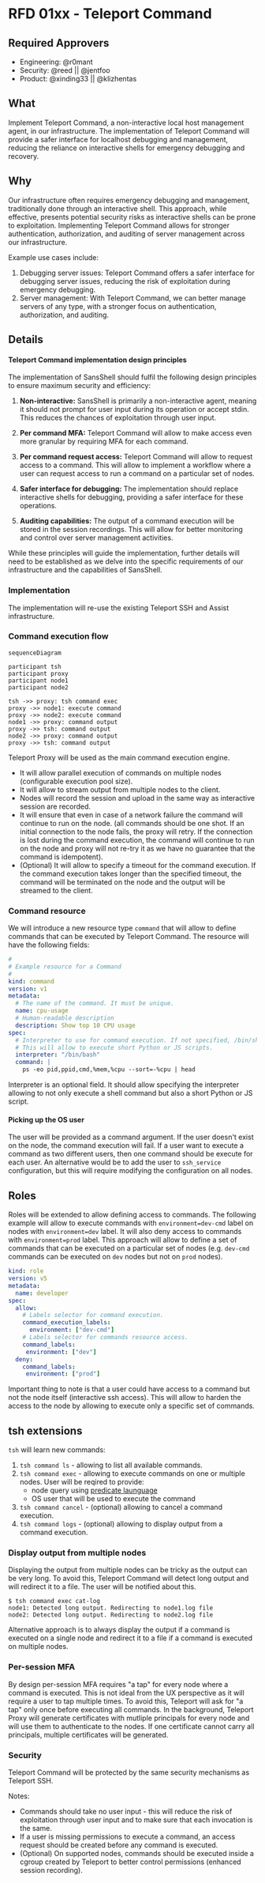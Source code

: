 # RFD 01xx - Teleport Command

## Required Approvers

- Engineering: @r0mant
- Security: @reed || @jentfoo
- Product: @xinding33 || @klizhentas

## What

Implement Teleport Command, a non-interactive local host management agent, in
our infrastructure. The implementation of Teleport Command will provide a safer
interface for localhost debugging and management, reducing the reliance on
interactive shells for emergency debugging and recovery.

## Why

Our infrastructure often requires emergency debugging and management,
traditionally done through an interactive shell. This approach,
while effective, presents potential security risks as interactive shells can be
prone to exploitation. Implementing Teleport Command allows for stronger
authentication, authorization, and auditing of server management across
our infrastructure.

Example use cases include:

1. Debugging server issues: Teleport Command offers a safer interface for debugging
   server issues, reducing the risk of exploitation during emergency debugging.
2. Server management: With Teleport Command, we can better manage servers of any type,
   with a stronger focus on authentication, authorization, and auditing.

## Details

#### Teleport Command implementation design principles

The implementation of SansShell should fulfil the following design principles
to ensure maximum security and efficiency:

1. **Non-interactive:** SansShell is primarily a non-interactive agent,
   meaning it should not prompt for user input during its operation or accept stdin.
   This reduces the chances of exploitation through user input.

2. **Per command MFA:** Teleport Command will allow to make access even
    more granular by requiring MFA for each command. 

3. **Per command request access:** Teleport Command will allow to request
    access to a command. This will allow to implement a workflow where
    a user can request access to run a command on a particular set of nodes.

4. **Safer interface for debugging:** The implementation should replace
   interactive shells for debugging, providing a safer interface for these operations.

5. **Auditing capabilities:** The output of a command execution will be
   stored in the session recordings. This will allow for better monitoring and control
   over server management activities.

While these principles will guide the implementation, further details will need
to be established as we delve into the specific requirements of our infrastructure
and the capabilities of SansShell.

### Implementation

The implementation will re-use the existing Teleport SSH and Assist infrastructure.

### Command execution flow
```mermaid
sequenceDiagram
    
participant tsh
participant proxy
participant node1
participant node2

tsh ->> proxy: tsh command exec
proxy ->> node1: execute command
proxy ->> node2: execute command
node1 ->> proxy: command output
proxy ->> tsh: command output
node2 ->> proxy: command output
proxy ->> tsh: command output
```
Teleport Proxy will be used as the main command execution engine.

* It will allow parallel execution of commands on multiple nodes (configurable execution pool size).
* It will allow to stream output from multiple nodes to the client.
* Nodes will record the session and upload in the same way as interactive session are recorded.
* It will ensure that even in case of a network failure the command will continue to run on the node.
  (all commands should be one shot. If an initial connection to the node fails, the proxy will retry.
  If the connection is lost during the command execution, the command will continue to run on the node
  and proxy will not re-try it as we have no guarantee that the command is idempotent).
* (Optional) It will allow to specify a timeout for the command execution. If the command execution takes longer
  than the specified timeout, the command will be terminated on the node and the output will be streamed
  to the client.

### Command resource

We will introduce a new resource type `command` that will allow to define
commands that can be executed by Teleport Command. The resource will have
the following fields:

```yaml
#
# Example resource for a Command
#
kind: command
version: v1
metadata:
  # The name of the command. It must be unique.
  name: cpu-usage
  # Human-readable description
  description: Show top 10 CPU usage
spec:
  # Interpreter to use for command execution. If not specified, /bin/sh will be used.
  # This will allow to execute short Python or JS scripts.
  interpreter: "/bin/bash"
  command: |
    ps -eo pid,ppid,cmd,%mem,%cpu --sort=-%cpu | head
```

Interpreter is an optional field. It should allow specifying the interpreter
allowing to not only execute a shell command but also a short Python or JS script.

#### Picking up the OS user

The user will be provided as a command argument. If the user doesn't exist on the node,
the command execution will fail. If a user want to execute a command as two different
users, then one command should be execute for each user.
An alternative would be to add the user to `ssh_service` configuration, but this
will require modifying the configuration on all nodes. 

## Roles

Roles will be extended to allow defining access to commands. The following
example will allow to execute commands with `environment=dev-cmd` label on nodes
with `environment=dev` label. It will also deny access to commands with
`environment=prod` label.
This approach will allow to define a set of commands that can be executed
on a particular set of nodes (e.g. `dev-cmd` commands can be executed on `dev` nodes
but not on `prod` nodes).

```yaml
kind: role
version: v5
metadata:
  name: developer
spec:
  allow:
    # Labels selector for command execution.
    command_execution_labels:
      environment: ["dev-cmd"]
    # Labels selector for commands resource access.
    command_labels:
     environment: ["dev"]
  deny:
    command_labels:
     environment: ["prod"]
```

Important thing to note is that a user could have access to a command but not
the node itself (interactive ssh access). This will allow to harden the access
to the node by allowing to execute only a specific set of commands.

## tsh extensions

`tsh` will learn new commands:

1. `tsh command ls` - allowing to list all available commands.
2. `tsh command exec` - allowing to execute commands on one or multiple nodes. User will be reqired to provide:
   * node query using [predicate launguage](https://goteleport.com/docs/reference/predicate-language/) 
   * OS user that will be used to execute the command
3. `tsh command cancel` - (optional) allowing to cancel a command execution.
4. `tsh command logs` - (optional) allowing to display output from a command execution.

### Display output from multiple nodes

Displaying the output from multiple nodes can be tricky as the output can be
very long. To avoid this, Teleport Command will detect long output and will
redirect it to a file. The user will be notified about this.

```shell
$ tsh command exec cat-log
node1: Detected long output. Redirecting to node1.log file
node2: Detected long output. Redirecting to node2.log file
```

Alternative approach is to always display the output if a command is executed
on a single node and redirect it to a file if a command is executed on multiple nodes.

### Per-session MFA

By design per-session MFA requires "a tap" for every node where a command is executed.
This is not ideal from the UX perspective as it will require a user to tap multiple times. 
To avoid this, Teleport will ask for "a tap" only once before executing all commands.
In the background, Teleport Proxy will generate certificates with mutliple principals
for every node and will use them to authenticate to the nodes. If one certificate cannot
carry all principals, multiple certificates will be generated.

### Security

Teleport Command will be protected by the same security mechanisms as Teleport SSH.

Notes: 
* Commands should take no user input - this will reduce the risk of exploitation
  through user input and to make sure that each invocation is the same.
* If a user is missing permissions to execute a command, an access request should be created
  before any command is executed.
* (Optional) On supported nodes, commands should be executed inside a cgroup
  created by Teleport to better control permissions (enhanced session recording).